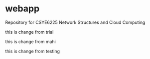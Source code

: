 # webapp
Repository for CSYE6225 Network Structures and Cloud Computing

this is change from trial

this is change from mahi

this is change from testing
